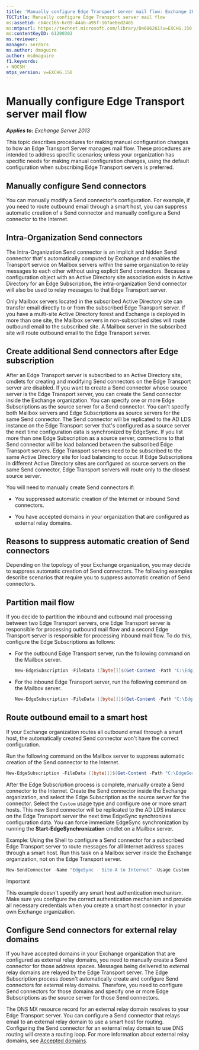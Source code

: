 ```yaml
---
title: 'Manually configure Edge Transport server mail flow: Exchange 2013 Help'
TOCTitle: Manually configure Edge Transport server mail flow
ms:assetid: cb4cc165-6c09-44ab-a95f-167ae8ed2485
ms:mtpsurl: https://technet.microsoft.com/library/Dn606261(v=EXCHG.150)
ms:contentKeyID: 61200302
ms.reviewer: 
manager: serdars
ms.author: dmaguire
author: msdmaguire
f1.keywords:
- NOCSH
mtps_version: v=EXCHG.150
---
```


# Manually configure Edge Transport server mail flow

_**Applies to:** Exchange Server 2013_

This topic describes procedures for making manual configuration changes to how an Edge Transport Server manages mail flow. These procedures are intended to address specific scenarios; unless your organization has specific needs for making manual configuration changes, using the default configuration when subscribing Edge Transport servers is preferred.

## Manually configure Send connectors

You can manually modify a Send connector's configuration. For example, if you need to route outbound email through a smart host, you can suppress automatic creation of a Send connector and manually configure a Send connector to the Internet.

## Intra-Organization Send connectors

The Intra-Organization Send connector is an implicit and hidden Send connector that's automatically computed by Exchange and enables the Transport service on Mailbox servers within the same organization to relay messages to each other without using explicit Send connectors. Because a configuration object with an Active Directory site association exists in Active Directory for an Edge Subscription, the intra-organization Send connector will also be used to relay messages to that Edge Transport server.

Only Mailbox servers located in the subscribed Active Directory site can transfer email directly to or from the subscribed Edge Transport server. If you have a multi-site Active Directory forest and Exchange is deployed in more than one site, the Mailbox servers in non-subscribed sites will route outbound email to the subscribed site. A Mailbox server in the subscribed site will route outbound email to the Edge Transport server.

## Create additional Send connectors after Edge subscription

After an Edge Transport server is subscribed to an Active Directory site, cmdlets for creating and modifying Send connectors on the Edge Transport server are disabled. If you want to create a Send connector whose source server is the Edge Transport server, you can create the Send connector inside the Exchange organization. You can specify one or more Edge Subscriptions as the source server for a Send connector. You can't specify both Mailbox servers and Edge Subscriptions as source servers for the same Send connector. The Send connector will be replicated to the AD LDS instance on the Edge Transport server that's configured as a source server the next time configuration data is synchronized by EdgeSync. If you list more than one Edge Subscription as a source server, connections to that Send connector will be load balanced between the subscribed Edge Transport servers. Edge Transport servers need to be subscribed to the same Active Directory site for load balancing to occur. If Edge Subscriptions in different Active Directory sites are configured as source servers on the same Send connector, Edge Transport servers will route only to the closest source server.

You will need to manually create Send connectors if:

- You suppressed automatic creation of the Internet or inbound Send connectors.

- You have accepted domains in your organization that are configured as external relay domains.

## Reasons to suppress automatic creation of Send connectors

Depending on the topology of your Exchange organization, you may decide to suppress automatic creation of Send connectors. The following examples describe scenarios that require you to suppress automatic creation of Send connectors.

## Partition mail flow

If you decide to partition the inbound and outbound mail processing between two Edge Transport servers, one Edge Transport server is responsible for processing outbound mail flow and a second Edge Transport server is responsible for processing inbound mail flow. To do this, configure the Edge Subscriptions as follows:

- For the outbound Edge Transport server, run the following command on the Mailbox server.

  ```powershell
  New-EdgeSubscription -FileData ([byte[]]$(Get-Content -Path "C:\EdgeServerSubscription.xml" -Encoding Byte -ReadCount 0)) -Site "Site-A" -CreateInboundSendConnector $false -CreateInternetSendConnector $true
  ```

- For the inbound Edge Transport server, run the following command on the Mailbox server.

  ```powershell
  New-EdgeSubscription -FileData ([byte[]]$(Get-Content -Path "C:\EdgeServerSubscription.xml" -Encoding Byte -ReadCount 0)) -Site "Site-A" -CreateInboundSendConnector $true -CreateInternetSendConnector $false
  ```

## Route outbound email to a smart host

If your Exchange organization routes all outbound email through a smart host, the automatically created Send connector won't have the correct configuration.

Run the following command on the Mailbox server to suppress automatic creation of the Send connector to the Internet.

```powershell
New-EdgeSubscription -FileData ([byte[]]$(Get-Content -Path "C:\EdgeServerSubscription.xml" -Encoding Byte -ReadCount 0)) -Site "Site-A" -CreateInternetSendConnector $false
```

After the Edge Subscription process is complete, manually create a Send connector to the Internet. Create the Send connector inside the Exchange organization, and select the Edge Subscription as the source server for the connector. Select the `Custom` usage type and configure one or more smart hosts. This new Send connector will be replicated to the AD LDS instance on the Edge Transport server the next time EdgeSync synchronizes configuration data. You can force immediate EdgeSync synchronization by running the **Start-EdgeSynchronization** cmdlet on a Mailbox server.

Example: Using the Shell to configure a Send connector for a subscribed Edge Transport server to route messages for all Internet address spaces through a smart host. Run this task on a Mailbox server inside the Exchange organization, not on the Edge Transport server.

```powershell
New-SendConnector -Name "EdgeSync - Site-A to Internet" -Usage Custom -AddressSpaces SMTP:*;100 -DNSRoutingEnabled $false -SmartHosts 192.168.10.1 -SmartHostAuthMechanism None -SourceTransportServers EdgeSubscriptionName
```

> [!IMPORTANT]
> This example doesn't specify any smart host authentication mechanism. Make sure you configure the correct authentication mechanism and provide all necessary credentials when you create a smart host connector in your own Exchange organization.

## Configure Send connectors for external relay domains

If you have accepted domains in your Exchange organization that are configured as external relay domains, you need to manually create a Send connector for those address spaces. Messages being delivered to external relay domains are relayed by the Edge Transport server. The Edge Subscription process doesn't automatically create and configure Send connectors for external relay domains. Therefore, you need to configure Send connectors for those domains and specify one or more Edge Subscriptions as the source server for those Send connectors.

The DNS MX resource record for an external relay domain resolves to your Edge Transport server. You can configure a Send connector that relays email to an external relay domain to use a smart host for routing. Configuring the Send connector for an external relay domain to use DNS routing will create a routing loop. For more information about external relay domains, see [Accepted domains](accepted-domains-exchange-2013-help.md).
